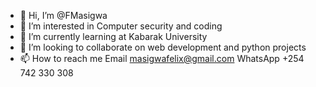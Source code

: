 - 👋 Hi, I’m @FMasigwa
- 👀 I’m interested in Computer security and coding 
- 🌱 I’m currently learning at Kabarak University 
- 💞️ I’m looking to collaborate on web development and python projects
- 📫 How to reach me
Email  masigwafelix@gmail.com 
WhatsApp  +254 742 330 308

<!---
FMasigwa/FMasigwa is a ✨ special ✨ repository because its `README.md` (this file) appears on your GitHub profile.
You can click the Preview link to take a look at your changes.
--->
